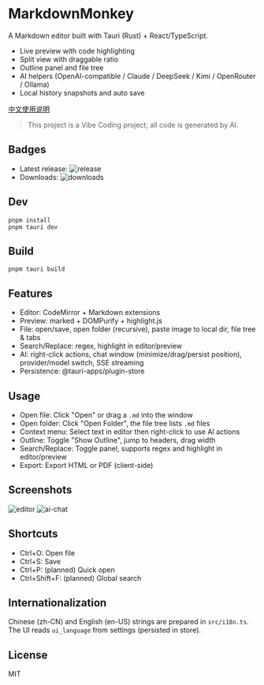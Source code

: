 # MarkdownMonkey

A Markdown editor built with Tauri (Rust) + React/TypeScript.

- Live preview with code highlighting
- Split view with draggable ratio
- Outline panel and file tree
- AI helpers (OpenAI-compatible / Claude / DeepSeek / Kimi / OpenRouter / Ollama)
- Local history snapshots and auto save

[中文使用说明](README.zh-CN.md)

> This project is a Vibe Coding project; all code is generated by AI.

## Badges

- Latest release: ![release](https://img.shields.io/github/v/release/Elemonbee/Markdown-Monkey?display_name=tag)
- Downloads: ![downloads](https://img.shields.io/github/downloads/Elemonbee/Markdown-Monkey/total)

## Dev

```
pnpm install
pnpm tauri dev
```

## Build

```
pnpm tauri build
```

## Features

- Editor: CodeMirror + Markdown extensions
- Preview: marked + DOMPurify + highlight.js
- File: open/save, open folder (recursive), paste image to local dir, file tree & tabs
- Search/Replace: regex, highlight in editor/preview
- AI: right-click actions, chat window (minimize/drag/persist position), provider/model switch, SSE streaming
- Persistence: @tauri-apps/plugin-store

## Usage
- Open file: Click "Open" or drag a `.md` into the window
- Open folder: Click "Open Folder", the file tree lists `.md` files
- Context menu: Select text in editor then right-click to use AI actions
- Outline: Toggle "Show Outline", jump to headers, drag width
- Search/Replace: Toggle panel, supports regex and highlight in editor/preview
- Export: Export HTML or PDF (client-side)

## Screenshots

<!-- Add your screenshots below (place files under assets/). Example names: -->
<!-- assets/screenshot-editor.png, assets/screenshot-ai-chat.png -->
<!-- If the images are not showing on GitHub, ensure the files are committed and pushed. -->
![editor](assets/screenshot-editor.png)
![ai-chat](assets/screenshot-ai-chat.png)

## Shortcuts
- Ctrl+O: Open file
- Ctrl+S: Save
- Ctrl+P: (planned) Quick open
- Ctrl+Shift+F: (planned) Global search

## Internationalization
Chinese (zh-CN) and English (en-US) strings are prepared in `src/i18n.ts`. The UI reads `ui_language` from settings (persisted in store).

## License
MIT
